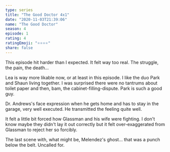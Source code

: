 ```yaml
---
type: series
title: "The Good Doctor 4x1"
date: "2020-11-03T21:39:06"
name: "The Good Doctor"
season: 4
episode: 1
rating: 4
ratingEmoji: "⭐️⭐️⭐️⭐️"
share: false
---
```


This episode hit harder than I expected. It felt way too real. The struggle, the pain, the death...

Lea is way more likable now, or at least in this episode. I like the duo Park and Shaun living together. I was surprised there were no tantrums about toilet paper and then, bam, the cabinet-filling-dispute. Park is such a good guy.

Dr. Andrews's face expression when he gets home and has to stay in the garage, very well executed. He transmitted the feeling quite well.

It felt a little bit forced how Glassman and his wife were fighting. I don't know maybe they didn't lay it out correctly but it felt over-exaggerated from Glassman to reject her so forcibly.

The last scene with, what might be, Melendez's ghost... that was a punch below the belt. Uncalled for.
